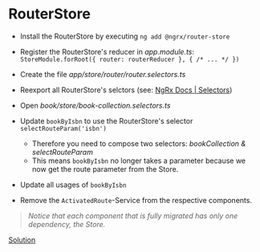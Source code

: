# RouterStore

- Install the RouterStore by executing `ng add @ngrx/router-store`
- Register the RouterStore's reducer in _app.module.ts_: `StoreModule.forRoot({ router: routerReducer }, { /* ... */ })`
- Create the file _app/store/router/router.selectors.ts_
- Reexport all RouterStore's selctors (see: [NgRx Docs | Selectors](https://ngrx.io/guide/router-store/selectors))

- Open _book/store/book-collection.selectors.ts_
- Update `bookByIsbn` to use the RouterStore's selector `selectRouteParam('isbn')`
    - Therefore you need to compose two selectors: _bookCollection & selectRouteParam_
    - This means `bookByIsbn` no longer takes a parameter because we now get the route parameter from the Store.
- Update all usages of `bookByIsbn`
- Remove the `ActivatedRoute`-Service from the respective components.

> _Notice that each component that is fully migrated has only one dependency, the Store._


[Solution](https://stackblitz.com/github/workshops-de/angular-advanced-workshop/tree/solve--ngrx-use-router-store)
